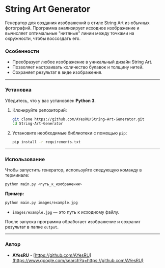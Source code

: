 # String Art Generator

Генератор для создания изображений в стиле String Art из обычных фотографий. Программа анализирует исходное изображение и вычисляет оптимальные "нитяные" линии между точками на окружности, чтобы воссоздать его.

### Особенности

  * Преобразует любое изображение в уникальный дизайн String Art.
  * Позволяет настраивать количество булавок и толщину нитей.
  * Сохраняет результат в виде изображения.

-----

### Установка

Убедитесь, что у вас установлен **Python 3**.

1.  Клонируйте репозиторий:
    ```bash
    git clone https://github.com/AYesRU/String-Art-Generator.git
    cd String-Art-Generator
    ```
2.  Установите необходимые библиотеки с помощью `pip`:
    ```bash
    pip install -r requirements.txt
    ```

-----

### Использование

Чтобы запустить генератор, используйте следующую команду в терминале:

```bash
python main.py <путь_к_изображению>
```

**Пример:**

```bash
python main.py images/example.jpg
```

  * `images/example.jpg` — это путь к исходному файлу.

После запуска программа обработает изображение и сохранит результат в папке `output`.

-----

### Автор

  * **AYesRU** - [https://github.com/AYesRU](https://www.google.com/search?q=https://github.com/AYesRU)
